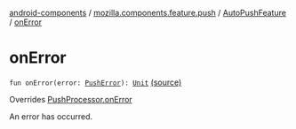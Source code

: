 [android-components](../../index.md) / [mozilla.components.feature.push](../index.md) / [AutoPushFeature](index.md) / [onError](./on-error.md)

# onError

`fun onError(error: `[`PushError`](../../mozilla.components.concept.push/-push-error/index.md)`): `[`Unit`](https://kotlinlang.org/api/latest/jvm/stdlib/kotlin/-unit/index.html) [(source)](https://github.com/mozilla-mobile/android-components/blob/master/components/feature/push/src/main/java/mozilla/components/feature/push/AutoPushFeature.kt#L184)

Overrides [PushProcessor.onError](../../mozilla.components.concept.push/-push-processor/on-error.md)

An error has occurred.


